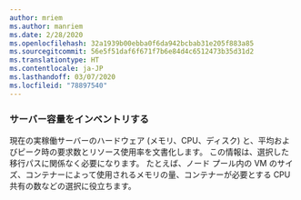 ```yaml
---
author: mriem
ms.author: manriem
ms.date: 2/28/2020
ms.openlocfilehash: 32a1939b00ebba0f6da942bcbab31e205f883a85
ms.sourcegitcommit: 56e5f51daf6f671f7b6e84d4c6512473b35d31d2
ms.translationtype: HT
ms.contentlocale: ja-JP
ms.lasthandoff: 03/07/2020
ms.locfileid: "78897540"
---
```

### <a name="inventory-server-capacity"></a>サーバー容量をインベントリする

現在の実稼働サーバーのハードウェア (メモリ、CPU、ディスク) と、平均およびピーク時の要求数とリソース使用率を文書化します。 この情報は、選択した移行パスに関係なく必要になります。 たとえば、ノード プール内の VM のサイズ、コンテナーによって使用されるメモリの量、コンテナーが必要とする CPU 共有の数などの選択に役立ちます。
